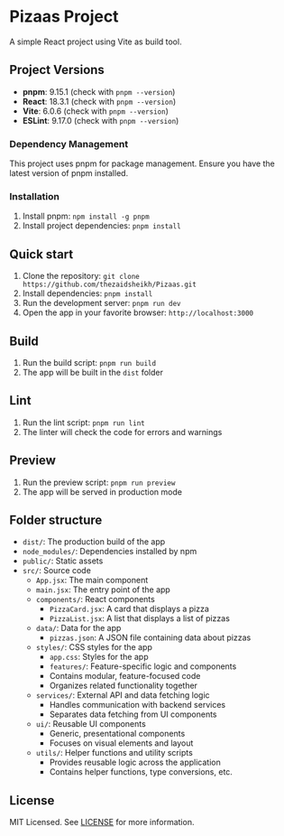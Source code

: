 # Pizaas Project

A simple React project using Vite as build tool.

## Project Versions

- **pnpm**: 9.15.1 (check with `pnpm --version`)
- **React**: 18.3.1 (check with `pnpm --version`)
- **Vite**: 6.0.6 (check with `pnpm --version`)
- **ESLint**: 9.17.0 (check with `pnpm --version`)

### Dependency Management

This project uses pnpm for package management. Ensure you have the latest version of pnpm installed.

### Installation

1. Install pnpm: `npm install -g pnpm`
2. Install project dependencies: `pnpm install`

## Quick start

1. Clone the repository: `git clone https://github.com/thezaidsheikh/Pizaas.git`
2. Install dependencies: `pnpm install`
3. Run the development server: `pnpm run dev`
4. Open the app in your favorite browser: `http://localhost:3000`

## Build

1. Run the build script: `pnpm run build`
2. The app will be built in the `dist` folder

## Lint

1. Run the lint script: `pnpm run lint`
2. The linter will check the code for errors and warnings

## Preview

1. Run the preview script: `pnpm run preview`
2. The app will be served in production mode

## Folder structure

- `dist/`: The production build of the app
- `node_modules/`: Dependencies installed by npm
- `public/`: Static assets
- `src/`: Source code
  - `App.jsx`: The main component
  - `main.jsx`: The entry point of the app
  - `components/`: React components
    - `PizzaCard.jsx`: A card that displays a pizza
    - `PizzaList.jsx`: A list that displays a list of pizzas
  - `data/`: Data for the app
    - `pizzas.json`: A JSON file containing data about pizzas
  - `styles/`: CSS styles for the app
    - `app.css`: Styles for the app
    * `features/`: Feature-specific logic and components
    - Contains modular, feature-focused code
    - Organizes related functionality together
  - `services/`: External API and data fetching logic
    - Handles communication with backend services
    - Separates data fetching from UI components
  - `ui/`: Reusable UI components
    - Generic, presentational components
    - Focuses on visual elements and layout
  - `utils/`: Helper functions and utility scripts
    - Provides reusable logic across the application
    - Contains helper functions, type conversions, etc.

## License

MIT Licensed. See [LICENSE](LICENSE) for more information.
